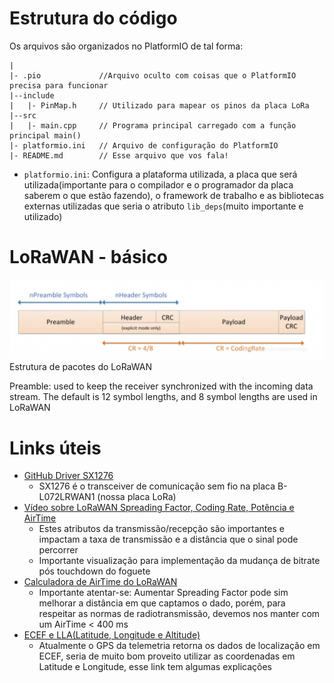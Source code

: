 
# Estrutura do código
Os arquivos são organizados no PlatformIO de tal forma:

    |
    |- .pio             //Arquivo oculto com coisas que o PlatformIO precisa para funcionar
    |--include
    |   |- PinMap.h     // Utilizado para mapear os pinos da placa LoRa
    |--src
    |   |- main.cpp     // Programa principal carregado com a função principal main()
    |- platformio.ini   // Arquivo de configuração do PlatformIO
    |- README.md        // Esse arquivo que vos fala!

* ```platformio.ini```: Configura a plataforma utilizada, a placa que será utilizada(importante para o compilador e o programador da placa saberem o que estão fazendo), o framework de trabalho e as bibliotecas externas utilizadas que seria o atributo ```lib_deps```(muito importante e utilizado)

# LoRaWAN - básico
![image](./images/lorawan-frame-structure.png)
Estrutura de pacotes do LoRaWAN

Preamble: used to keep the receiver synchronized with the incoming data stream. The default is 12 symbol lengths, and 8 symbol lengths are used in LoRaWAN

# Links úteis

* [GitHub Driver SX1276](https://github.com/RadioShuttle/SX1276GenericLib)
    - SX1276 é o transceiver de comunicação sem fio na placa B-L072LRWAN1 (nossa placa LoRa)
* [Vídeo sobre LoRaWAN Spreading Factor, Coding Rate, Potência e AirTime](https://www.youtube.com/watch?v=6fSIgRUznnk)
    - Estes atributos da transmissão/recepção são importantes e impactam a taxa de transmissão e a distância que o sinal pode percorrer
    - Importante visualização para implementação da mudança de bitrate pós touchdown do foguete
* [Calculadora de AirTime do LoRaWAN](https://www.thethingsnetwork.org/airtime-calculator)
    - Importante atentar-se: Aumentar Spreading Factor pode sim melhorar a distância em que captamos o dado, porém, para respeitar as normas de radiotransmissão, devemos nos manter com um AirTime < 400 ms
* [ECEF e LLA(Latitude, Longitude e Altitude)](https://leandrocruvinel.medium.com/uma-introdu%C3%A7%C3%A3o-%C3%A0-geolocaliza%C3%A7%C3%A3o-ecef-com-python-1ee19b089b4d)
    - Atualmente o GPS da telemetria retorna os dados de localização em ECEF, seria de muito bom proveito utilizar as coordenadas em Latitude e Longitude, esse link tem algumas explicações